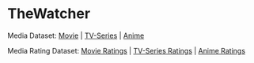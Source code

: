 # TheWatcher

Media Dataset:
[Movie](https://www.kaggle.com/datasets/asaniczka/tmdb-movies-dataset-2023-930k-movies) |
[TV-Series](https://www.kaggle.com/datasets/asaniczka/full-tmdb-tv-shows-dataset-2023-150k-shows) |
[Anime](https://www.kaggle.com/datasets/dsfelix/animes-dataset-2023)

Media Rating Dataset:
[Movie Ratings](https://drive.usercontent.google.com/download?id=1CA8GvIbTvmj_Ybi11NWAs3SmIof6VYbh&export=download&authuser=1&confirm=t&uuid=96137084-86a3-4617-9c7f-2a23d325847f&at=AIrpjvMBSqfO-77o3E_74sjt3CXu:1737531860166) |
[TV-Series Ratings](https://drive.usercontent.google.com/download?id=1PX_wf3kpfG8sjhFPg5FALdIujdrg3vR0&export=download&authuser=1&confirm=t&uuid=50c764d9-833e-4d9d-8412-9f374866b719&at=AIrpjvNZ22jhSfOH-ywhsJeyf8tM:1737531938157) |
[Anime Ratings](https://drive.usercontent.google.com/download?id=1hb6t7s3VrTOv00mitwxZmPyWq6Q_OqsP&export=download&authuser=1&confirm=t&uuid=00ffdb18-216f-45c9-95d2-a20b80db90fc&at=AIrpjvOIrfSbbg1mjA1QFmFvcneO:1737561431239)
